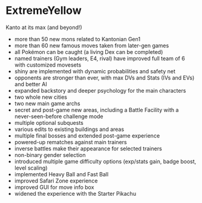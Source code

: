 # ExtremeYellow
Kanto at its max (and beyond!)

- more than 50 new mons related to Kantonian Gen1
- more than 60 new famous moves taken from later-gen games
- all Pokémon can be caught (a living Dex can be completed)
- named trainers (Gym leaders, E4, rival) have improved full team of 6 with customized movesets
- shiny are implemented with dynamic probabilities and safety net
- opponents are stronger than ever, with max DVs and Stats (IVs and EVs) and better AI
- expanded backstory and deeper psychology for the main characters
- two whole new cities
- two new main game archs
- secret and post-game new areas, including a Battle Facility with a never-seen-before challenge mode
- multiple optional subquests
- various edits to existing buildings and areas
- multiple final bosses and extended post-game experience
- powered-up rematches against main trainers
- inverse battles make their appearance for selected trainers
- non-binary gender selection
- introduced multiple game difficulty options (exp/stats gain, badge boost, level scaling)
- implemented Heavy Ball and Fast Ball
- improved Safari Zone experience
- improved GUI for move info box
- widened the experience with the Starter Pikachu
